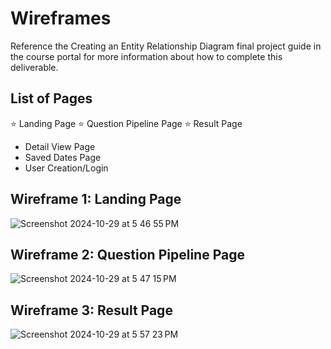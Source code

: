 # Wireframes

Reference the Creating an Entity Relationship Diagram final project guide in the course portal for more information about how to complete this deliverable.

## List of Pages

⭐ Landing Page
⭐ Question Pipeline Page
⭐ Result Page
 - Detail View Page
 - Saved Dates Page
 - User Creation/Login


## Wireframe 1: Landing Page
![Screenshot 2024-10-29 at 5 46 55 PM](https://github.com/user-attachments/assets/32c6a21c-b3b2-4c29-a2f8-44f9c542ad5d)


## Wireframe 2: Question Pipeline Page

![Screenshot 2024-10-29 at 5 47 15 PM](https://github.com/user-attachments/assets/190ce4ad-7fbf-431b-a3cd-1a6ec569496a)


## Wireframe 3: Result Page

![Screenshot 2024-10-29 at 5 57 23 PM](https://github.com/user-attachments/assets/915eb7a2-d28d-482e-b81e-f356c5050691)



